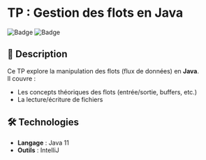 # TP : Gestion des flots en Java

![Badge](https://img.shields.io/badge/Projet-Academique-blue) ![Badge](https://img.shields.io/badge/Thème-Flots/Flux-orange)

## 📌 Description
Ce TP explore la manipulation des flots (flux de données) en **Java**.  
Il couvre :
- Les concepts théoriques des flots (entrée/sortie, buffers, etc.)
- La lecture/écriture de fichiers

## 🛠️ Technologies
- **Langage** : Java 11
- **Outils** : IntelliJ

